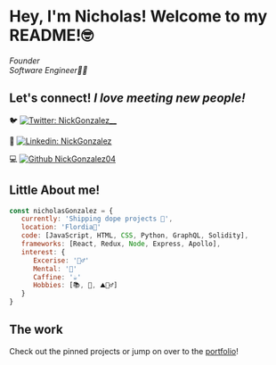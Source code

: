 
# Hey, I'm Nicholas! Welcome to my README!🤓

   <p><em>Founder</em></br>
   <em>Software Engineer👨‍💻</em></br>
   

## Let's connect! <em>I love meeting new people!</em>
🐦 [![Twitter: NickGonzalez__](https://img.shields.io/twitter/follow/NickGonzalez__?style=social)](https://twitter.com/NickGonzalez__)

👔 [![Linkedin: NickGonzalez ](https://img.shields.io/badge/-nicholasgonzalez1-blue?style=flat-square&logo=Linkedin&logoColor=white&link=https://www.linkedin.com/in/nicholasgonzalez1/)](https://www.linkedin.com/in/nicholasgonzalez1/)

💻 [![Github NickGonzalez04](https://img.shields.io/github/followers/NickGonzalez04?label=follow&style=social)](https://github.com/NickGonzalez04/)

## Little About me!
```javaScript
const nicholasGonzalez = {
   currently: 'Shipping dope projects 🚀',
   location: 'Flordia🌴'
   code: [JavaScript, HTML, CSS, Python, GraphQL, Solidity],
   frameworks: [React, Redux, Node, Express, Apollo],
   interest: {
      Excerise: '🏃‍♂️'
      Mental: '🧘'
      Caffine: '☕️'
      Hobbies: [📚, 🌊, ⛰🚶‍♂️]
   }
}
```

## The work

Check out the pinned projects or jump on over to the [portfolio](https://nicholas-gonzalez.me/)!
 
